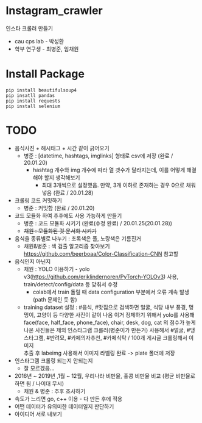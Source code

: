 # Instagram_crawler

인스타 크롤러 만들기

  - cau cps lab - 박성환
  - 학부 연구생 - 최병준, 임채원

# Install Package

```
pip install beautifulsoup4
pip insatll pandas
pip install requests
pip install selenium
```

# TODO

  - 음식사진 + 해시태그 + 시간 같이 긁어오기
      - 병준 : [datetime, hashtags, imglinks] 형태로 csv에 저장 (완료 / 20.01.20)
          - hashtag 개수와 img 개수에 따라 열 갯수가 달라지는데, 이를 어떻게 해결해야 할지 생각해보기
            - 최대 3개씩으로 설정했음. 만약, 3개 이하로 존재하는 경우 0으로 채워넣음 (완료 / 20.01.28)
  - 크롤링 코드 커밋하기
      - 병준 : 커밋함 (완료 / 20.01.20)
  - 코드 모듈화 하여 추후에도 사용 가능하게 만들기
      - 병준 : 코드 모듈화 시키기 (완료(수정 완료) / 20.01.25(20.01.28))
      - ~~채원 : 모듈화된 것 문서화 시키기~~
  - 음식을 종류별로 나누기 : 초록색은 풀, 노랑색은 기름진거
    - 채원&병준 : 색 검출 알고리즘 찾아보기
    https://github.com/beerboaa/Color-Classification-CNN 참고할 
  - 음식인지 아닌지
      - 채원 : YOLO 이용하기 - yolo v3(https://github.com/eriklindernoren/PyTorch-YOLOv3) 사용, train/detect/config/data 등 맞춰서 수정
        - colab에서 train 돌릴 때 data configuration 부분에서 오류 계속 발생(path 문제인 듯 함)
       - training dataset 설정 : #음식, #맛집으로 검색하면 얼굴, 식당 내부 풍경, 멍멍이, 고양이 등 다양한 사진이 같이 나옴
       이거 정제하기 위해서 yolo를 사용해 face(face, half_face, phone_face), chair, desk, dog, cat 의 점수가 높게 나온 사진들은 제외 
       인스타그램 크롤러(병준이가 만든거) 사용해서 #얼굴, #댕스타그램, #반려묘, #카페의자추천, #카페식탁 / 100개 게시글 크롤링해서 이미지   
       추출 후 labeimg 사용해서 이미지 라벨링 완료 -> plate 폴더에 저장 
  - 인스타그램 크롤링 되는지 안되는지
      - 잘 모르겠음...
  - 2016년 ~ 2019년 ,1월 ~ 12월, 우리나라 비만율, 홍콩 비만율 비교 (평균 비만율로 하면 됨 / 나이대 무시)
      - 채원 & 병준 : 추후 조사하기
  - 속도가 느리면 go, c++ 이용
        - 다 만든 후에 적용
  - 어떤 데이터가 유의미한 데이터일지 판단하기
  - 아이디어 서로 내보기

